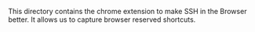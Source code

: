 This directory contains the chrome extension to make SSH in the Browser better.
It allows us to capture browser reserved shortcuts.
